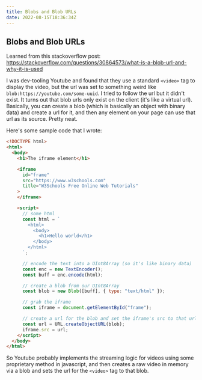```yaml
---
title: Blobs and Blob URLs
date: 2022-08-15T18:36:34Z
---
```


Blobs and Blob URLs
---

Learned from this stackoverflow post: https://stackoverflow.com/questions/30864573/what-is-a-blob-url-and-why-it-is-used

I was dev-tooling Youtube and found that they use a standard `<video>` tag to display the video, but the url was set to something weird like `blob:https://youtube.com/some-uuid`. I tried to follow the url but it didn't exist. It turns out that blob urls only exist on the client (it's like a virtual url). Basically, you can create a blob (which is basically an object with binary data) and create a url for it, and then any element on your page can use that url as its source. Pretty neat.

Here's some sample code that I wrote:
```html
<!DOCTYPE html>
<html>
  <body>
    <h1>The iframe element</h1>

    <iframe
      id="frame"
      src="https://www.w3schools.com"
      title="W3Schools Free Online Web Tutorials"
    >
    </iframe>

    <script>
      // some html
      const html = `
        <html>
          <body>
            <h1>Hello world</h1>
          </body>
        </html>
      `;

      // encode the text into a UInt8Array (so it's like binary data)
      const enc = new TextEncoder();
      const buff = enc.encode(html);

      // create a blob from our UInt8Array
      const blob = new Blob([buff], { type: "text/html" });

      // grab the iframe
      const iframe = document.getElementById("frame");

      // create a url for the blob and set the iframe's src to that url
      const url = URL.createObjectURL(blob);
      iframe.src = url;
    </script>
  </body>
</html>
```

So Youtube probably implements the streaming logic for videos using some proprietary method in javascript, and then creates a raw video in memory via a blob and sets the url for the `<video>` tag to that blob.